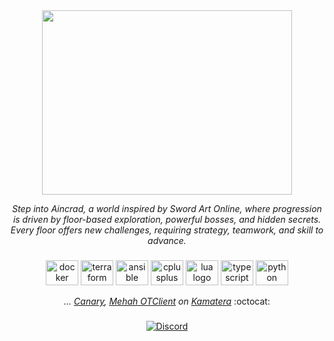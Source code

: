<div align="center">

<img src="https://www.kongbakpao.com/wp-content/uploads/2016/06/kbp_saomd_banner.png" align="center" width="400px" height="295px"/>

_Step into Aincrad, a world inspired by Sword Art Online, where progression is driven by floor-based exploration, powerful bosses, and hidden secrets._
_Every floor offers new challenges, requiring strategy, teamwork, and skill to advance._

###

<div align="center">
  <img src="https://cdn.jsdelivr.net/gh/devicons/devicon/icons/docker/docker-plain-wordmark.svg" height="40" width="52" alt="docker logo"  />
  <img src="https://cdn.jsdelivr.net/gh/devicons/devicon/icons/terraform/terraform-original.svg" height="40" width="52" alt="terraform logo"  />
  <img src="https://cdn.jsdelivr.net/gh/devicons/devicon/icons/ansible/ansible-original.svg" height="40" width="52" alt="ansible logo"  />
  <img src="https://cdn.jsdelivr.net/gh/devicons/devicon/icons/cplusplus/cplusplus-plain.svg" height="40" width="52" alt="cplusplus logo"  />
  <img src="https://cdn.jsdelivr.net/gh/devicons/devicon/icons/lua/lua-plain.svg" height="40" width="52" alt="lua logo"  />
  <img src="https://cdn.jsdelivr.net/gh/devicons/devicon/icons/typescript/typescript-original.svg" height="40" width="52" alt="typescript logo"  />
  <img src="https://cdn.jsdelivr.net/gh/devicons/devicon/icons/python/python-original.svg" height="40" width="52" alt="python logo"  />
</div>

_... [Canary](https://github.com/opentibiabr/canary), [Mehah OTClient](https://github.com/mehah/otclient) on [Kamatera](https://www.kamatera.com/)_ :octocat:

###

<div align="center">

[![Discord](https://img.shields.io/discord/963390461215662100?style=for-the-badge&logo=discord&logoColor=white&color=blue)](https://discord.gg/JUmAqgHY9S)

</div>
